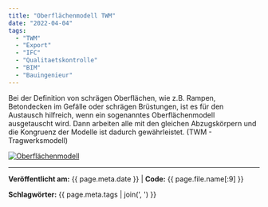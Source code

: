 ```yaml
---
title: "Oberflächenmodell TWM"
date: "2022-04-04"
tags: 
  - "TWM"
  - "Export" 
  - "IFC"
  - "Qualitaetskontrolle"
  - "BIM"
  - "Bauingenieur"
---
```


Bei der Definition von schrägen Oberflächen, wie z.B. Rampen, Betondecken im Gefälle oder schrägen Brüstungen, ist es für den Austausch hilfreich, wenn ein sogenanntes Oberflächenmodell ausgetauscht wird. Dann arbeiten alle mit den gleichen Abzugskörpern und die Kongruenz der Modelle ist dadurch gewährleistet. (TWM - Tragwerksmodell)

[![Oberflächenmodell](../assets/bi100-2000_01_oberflaechenmodell.png)](../assets/bi100-2000_01_oberflaechenmodell.png)

---

**Veröffentlicht am:** {{ page.meta.date }} | **Code:** {{ page.file.name[:9] }}

**Schlagwörter:** {{ page.meta.tags | join(', ') }}
